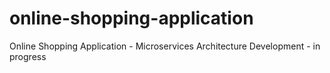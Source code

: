 # online-shopping-application
Online Shopping Application - Microservices Architecture
Development - in progress

